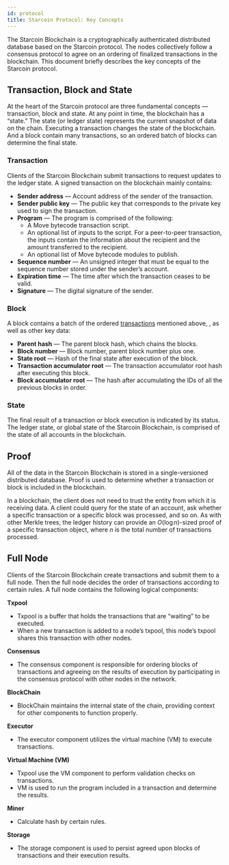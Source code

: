 ```yaml
---
id: protocol
title: Starcoin Protocol: Key Concepts
---
```


The Starcoin Blockchain is a cryptographically authenticated distributed database based on the Starcoin protocol. The nodes collectively follow a consensus protocol to agree on an ordering of finalized transactions in the blockchain. This document briefly describes the key concepts of the Starcoin protocol. 

## Transaction, Block and State

At the heart of the Starcoin protocol are three fundamental concepts —  transaction, block and state. At any point in time, the blockchain has a “state.” The state (or ledger state) represents the current snapshot of data on the chain. Executing a transaction changes the state of the blockchain. And a block contain many transactions, so an ordered batch of blocks can determine the final state. 

### Transaction

Clients of the Starcoin Blockchain submit transactions to request updates to the ledger state. A signed transaction on the blockchain mainly contains:

- **Sender address** — Account address of the sender of the transaction.
- **Sender public key** — The public key that corresponds to the private key used to sign the transaction.
- **Program** — The program is comprised of the following:
  - A Move bytecode transaction script.
  - An optional list of inputs to the script. For a peer-to-peer transaction, the inputs contain the information about the recipient and the amount transferred to the recipient.
  - An optional list of Move bytecode modules to publish.
- **Sequence number** — An unsigned integer that must be equal to the sequence number stored under the sender’s account.
- **Expiration time** — The time after which the transaction ceases to be valid.
- **Signature** — The digital signature of the sender.

### Block
A block contains a batch of the ordered [transactions](#Transaction) mentioned above, , as well as other key data:
- **Parent hash** — The parent block hash, which chains the blocks.
- **Block number** — Block number, parent block number plus one.
- **State root** — Hash of the final state after execution of the block.
- **Transaction accumulator root** — The transaction accumulator root hash after executing this block.
- **Block accumulator root** — The hash after accumulating the IDs of all the previous blocks in order.

### State

The final result of a transaction or block execution is indicated by its status. The ledger state, or global state of the Starcoin Blockchain, is comprised of the state of all accounts in the blockchain. 

## Proof

All of the data in the Starcoin Blockchain is stored in a single-versioned distributed database. Proof is used to determine whether a transaction or block is included in the blockchain.

In a blockchain, the client does not need to trust the entity from which it is receiving data. A client could query for the state of an account, ask whether a specific transaction or a specific block was processed, and so on. As with other Merkle trees, the ledger history can provide an $O(\log n)$-sized proof of a specific transaction object, where _n_ is the total number of transactions processed.

## Full Node

Clients of the Starcoin Blockchain create transactions and submit them to a full node. Then the full node decides the order of transactions according to certain rules. A full node contains the following logical components:

**Txpool**

- Txpool is a buffer that holds the transactions that are “waiting” to be executed.
- When a new transaction is added to a node’s txpool, this node’s txpool shares this transaction with other nodes.

**Consensus**

- The consensus component is responsible for ordering blocks of transactions and agreeing on the results of execution by participating in the consensus protocol with other nodes in the network.

**BlockChain**

- BlockChain maintains the internal state of the chain, providing context for other components to function properly.

**Executor**

- The executor component utilizes the virtual machine (VM) to execute transactions.

**Virtual Machine (VM)**

- Txpool use the VM component to perform validation checks on transactions.
- VM is used to run the program included in a transaction and determine the results.

**Miner**

- Calculate hash by certain rules.

**Storage**

- The storage component is used to persist agreed upon blocks of transactions and their execution results.
